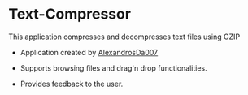 # Text-Compressor
This application compresses and decompresses text files using GZIP

* Application created by [AlexandrosDa007](https://github.com/AlexandrosDa007)

* Supports browsing files and drag'n drop functionalities.
* Provides feedback to the user.
